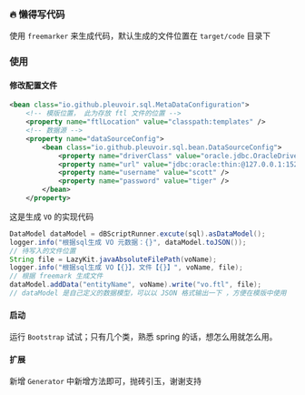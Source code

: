 

### :fire: 懒得写代码

使用  `freemarker` 来生成代码，默认生成的文件位置在  `target/code` 目录下

### 使用

#### 修改配置文件

```xml
<bean class="io.github.pleuvoir.sql.MetaDataConfiguration">
	<!-- 模版位置， 此为存放 ftl 文件的位置 -->
	<property name="ftlLocation" value="classpath:templates" />
	<!-- 数据源 -->
	<property name="dataSourceConfig">
		<bean class="io.github.pleuvoir.sql.bean.DataSourceConfig">
			<property name="driverClass" value="oracle.jdbc.OracleDriver" />
			<property name="url" value="jdbc:oracle:thin:@127.0.0.1:1521:orcl" />
			<property name="username" value="scott" />
			<property name="password" value="tiger" />
		</bean>
	</property>
```

这是生成 `VO` 的实现代码

```java
DataModel dataModel = dBScriptRunner.excute(sql).asDataModel();
logger.info("根据sql生成 VO 元数据：{}", dataModel.toJSON());
// 待写入的文件位置
String file = LazyKit.javaAbsoluteFilePath(voName);
logger.info("根据sql生成 VO【{}】，文件【{}】", voName, file);
// 根据 freemark 生成文件
dataModel.addData("entityName", voName).write("vo.ftl", file);
// dataModel 是自己定义的数据模型，可以以 JSON 格式输出一下 ，方便在模版中使用
```

#### 启动

运行 `Bootstrap` 试试；只有几个类，熟悉 spring 的话，想怎么用就怎么用。

#### 扩展

新增 `Generator` 中新增方法即可，抛砖引玉，谢谢支持

